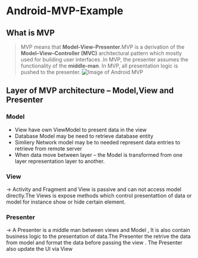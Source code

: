 # Android-MVP-Example

 ## What is MVP
 > MVP means that **Model-View-Presenter**.MVP is a derivation of the **Model–View–Controller (MVC)** architectural pattern which mostly used for building user interfaces .In MVP, the presenter assumes the functionality of the **middle-man**. In MVP, all presentation logic is pushed to the presenter.
 ![Image of Android MVP](https://cdn.journaldev.com/wp-content/uploads/2017/08/android-mvp-flow.png)
 
 ## Layer of MVP architecture – Model,View and Presenter
 ### Model
* View have own ViewModel to present data in the view      
* Database Model may be need to retrieve database entity
* Simliery Network model may be to needed represent data entries to retrieve from remote server
* When data move between layer – the Model is transformed from  one layer representation layer to another. 
 ### View
 -> Activity and Fragment and View is passive and can not access model directly.The Views is expose methods which control presentattion of  data or model for instance show or hide certain element.
 ### Presenter
 -> A Presenter is a  middle man between views and Model , It is also contain business logic to the presentation of data.The Presenter the retrive the data from model and format the data before passing the view . The Presenter also update the UI via View
